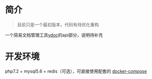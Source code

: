 # 简介

> 目前只是一个最初版本，代码有待优化重构

一个简易文档管理工具[ydoc](https://github.com/yesccx/ydoc)的api部分，说明待补充

# 开发环境

php7.2 + mysql5.6 + redis（可选），可直接使用配套的 [docker-compose](https://github.com/yesccx/dydoc)